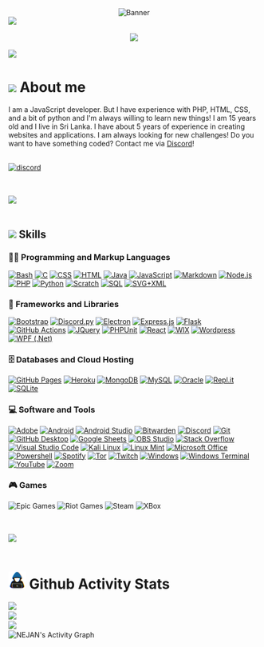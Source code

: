 <div id="header" align="center">
<!-- <img src="https://user-images.githubusercontent.com/73097560/115834477-dbab4500-a447-11eb-908a-139a6edaec5c.gif"> -->
<!-- <br><br><br> -->
<!-- <img src="https://raw.githubusercontent.com/NEJANX/NEJANX/main/assets/nejan.png" width="25%" alt="NEJANX"><br><br><br> -->
<img src="https://raw.githubusercontent.com/NEJANX/NEJANX/main/assets/13840602_5362526.png" alt="Banner"></div>
<img src="https://user-images.githubusercontent.com/73097560/115834477-dbab4500-a447-11eb-908a-139a6edaec5c.gif">

<!-- <h1 align="center"><b>Hey there</b><img src="https://media.giphy.com/media/hvRJCLFzcasrR4ia7z/giphy.gif" width="35"></h1> -->

<p align="center">
  <img src="https://readme-typing-svg.herokuapp.com?font=Time+New+Roman&color=cyan&size=25&center=true&vCenter=true&width=600&height=100&lines=~+NEJAN+~;Hello+World;FullStack+Developer,;A+Guy+Made+of+JavaScript;">
</p>
<img src="https://user-images.githubusercontent.com/73097560/115834477-dbab4500-a447-11eb-908a-139a6edaec5c.gif">

<br>

# <img src = "https://cdn.discordapp.com/emojis/1057946941150986260.gif" width=20px> **About me**










I am a JavaScript developer. But I have experience with PHP, HTML, CSS, and a bit of python and I'm always willing to learn new things! I am 15 years old and I live in Sri Lanka. I have about 5 years of experience in creating websites and applications. I am always looking for new challenges! Do you want to have something coded? Contact me via <a href="https://discord.com/channels/@me/979659796334641152">Discord</a>!
<br><br>

<a href="https://discord.com/channels/@me/979659796334641152"> <img src="https://discord.c99.nl/widget/theme-6/979659796334641152.png" alt="discord"> </a>

<br><br>
<img src="https://user-images.githubusercontent.com/73097560/115834477-dbab4500-a447-11eb-908a-139a6edaec5c.gif"><br><br>

## <img src="https://media2.giphy.com/media/QssGEmpkyEOhBCb7e1/giphy.gif?cid=ecf05e47a0n3gi1bfqntqmob8g9aid1oyj2wr3ds3mg700bl&rid=giphy.gif" width ="20"><b> **Skills**</b>



  <!-- <summary><h2>🛠️ My Favorite Tools</h2></summary> -->
  <!-- Some badges are from https://github.com/Ileriayo/markdown-badges -->

  <h3>👨‍💻 Programming and Markup Languages</h3>

  <p>
      <!-- <a href=""><img alt="MIPS Assembly" src="https://custom-icon-badges.demolab.com/badge/Assembly-525252.svg?logo=asm-hex&logoColor=white"></a> -->
      <a href="https://github.com/search?q=user%3ANEJANX+language%3Abash"><img alt="Bash" src="https://img.shields.io/badge/Bash-121011.svg?logo=gnu-bash&logoColor=white"></a>
      <a href="https://github.com/search?q=user%3ANEJANX+language%3Ac"><img alt="C" src="https://custom-icon-badges.demolab.com/badge/C-03599C.svg?logo=c-in-hexagon&logoColor=white"></a>
      <!-- <a href="https://github.com/search?q=user%3ANEJANX+language%3Acpp"><img alt="C++" src="https://custom-icon-badges.demolab.com/badge/C++-9C033A.svg?logo=cpp2&logoColor=white"></a> -->
      <!-- <a href="https://github.com/search?q=user%3ANEJANX+language%3Acsharp"><img alt="C#" src="https://custom-icon-badges.demolab.com/badge/C%23-68217A.svg?logo=cs2&logoColor=white"></a> -->
      <!-- <a href="https://github.com/search?q=user%3ANEJANX+language%3Aceylon"><img alt="Ceylon" src="https://custom-icon-badges.demolab.com/badge/Ceylon-E39842.svg?logo=ceylon&logoColor=white"></a> -->
      <a href="https://github.com/search?q=user%3ANEJANX+language%3Acss"><img alt="CSS" src="https://img.shields.io/badge/CSS-1572B6.svg?logo=css3&logoColor=white"></a>
      <!-- <a href="https://github.com/search?q=user%3ANEJANX+language%3Ags"><img alt="Google Apps Script" src="https://custom-icon-badges.demolab.com/badge/Google%20Apps%20Script-02569B.svg?logo=gs&logoColor=white"></a> -->
      <a href="https://github.com/search?q=user%3ANEJANX+language%3Ahtml"><img alt="HTML" src="https://img.shields.io/badge/HTML-E34F26.svg?logo=html5&logoColor=white"></a>
      <a href="https://github.com/search?q=user%3ANEJANX+language%3Ajava"><img alt="Java" src="https://custom-icon-badges.demolab.com/badge/Java-007396.svg?logo=java&logoColor=white"></a>
      <a href="https://github.com/search?q=user%3ANEJANX+language%3Ajavascript"><img alt="JavaScript" src="https://img.shields.io/badge/JavaScript-F7DF1E.svg?logo=javascript&logoColor=black"></a>
      <!-- <a href="https://github.com/search?q=user%3ANEJANX+language%3Atex"><img alt="LaTeX" src="https://img.shields.io/badge/LaTeX-008080.svg?logo=LaTeX&logoColor=white"></a> -->
      <a href="https://github.com/search?q=user%3ANEJANX+language%3Amarkdown"><img alt="Markdown" src="https://img.shields.io/badge/Markdown-000000.svg?logo=markdown&logoColor=white"></a>
      <a href="https://github.com/search?q=user%3ANEJANX+language%3Ajavascript"><img alt="Node.js" src="https://img.shields.io/badge/Node.js-43853D.svg?logo=node.js&logoColor=white"></a>
      <a href="https://github.com/search?q=user%3ANEJANX+language%3Aphp"><img alt="PHP" src="https://img.shields.io/badge/PHP-777BB4.svg?logo=php&logoColor=white"></a>
      <!-- <a href="https://github.com/search?q=user%3ANEJANX+language%3Aprolog"><img alt="Prolog" src="https://custom-icon-badges.demolab.com/badge/Prolog-E61B23.svg?logo=swi-prolog&logoColor=white"></a> -->
      <a href="https://github.com/search?q=user%3ANEJANX+language%3Apython"><img alt="Python" src="https://img.shields.io/badge/Python-14354C.svg?logo=python&logoColor=white"></a>
      <!-- <a href="https://github.com/search?q=user%3ANEJANX+language%3Ar"><img alt="R" src="https://img.shields.io/badge/R-276DC3.svg?logo=r&logoColor=white"></a> -->
      <!-- <a href="https://github.com/search?q=user%3ANEJANX+language%3Arst"><img alt="Restructured Text" src="https://img.shields.io/badge/Restructured Text-3a4148.svg?logo=readthedocs&logoColor=white"></a> -->
      <a href="https://github.com/search?q=user%3ANEJANX+language%3Ascratch"><img alt="Scratch" src="https://img.shields.io/badge/Scratch-4D97FF.svg?logo=scratch&logoColor=white"></a>
      <a href="https://github.com/search?q=user%3ANEJANX+language%3Asql"><img alt="SQL" src="https://custom-icon-badges.demolab.com/badge/SQL-025E8C.svg?logo=database&logoColor=white"></a>
      <a href="https://github.com/search?q=user%3ANEJANX+language%3Asvg"><img alt="SVG+XML" src="https://img.shields.io/badge/SVG%2BXML-e0982c.svg?logo=svg&logoColor=white"></a>
      <!-- <a href="https://github.com/search?q=user%3ANEJANX+language%3AtypeScript"><img alt="TypeScript" src="https://img.shields.io/badge/TypeScript-007ACC.svg?logo=typescript&logoColor=white"></a> -->
  </p>

  <h3>🧰 Frameworks and Libraries</h3>

  <p>
      <!-- <a href="#"><img alt="Arduino" src="https://img.shields.io/badge/-Arduino-00979D?logo=Arduino&logoColor=white"></a> -->
      <!-- <a href="#"><img alt="BlissfulJS" src="https://custom-icon-badges.demolab.com/badge/Bliss.js-3dacc2.svg?logo=bliss&logoColor=white"></a> -->
      <a href="#"><img alt="Bootstrap" src="https://img.shields.io/badge/Bootstrap-7952B3.svg?logo=bootstrap&logoColor=white"></a>
      <!-- <a href="#"><img alt="Cordova" src="https://img.shields.io/badge/-Cordova-E8E8E8?logo=apache-cordova&logoColor=black"></a> -->
      <a href="#"><img alt="Discord.py" src="https://custom-icon-badges.demolab.com/badge/Discord.py-0d1620.svg?logo=dpy"></a>
      <a href="#"><img alt="Electron" src="https://img.shields.io/badge/Electron-20232e.svg?logo=electron&logoColor=white"></a>
      <a href="#"><img alt="Express.js" src="https://img.shields.io/badge/Express.js-404d59.svg?logo=express&logoColor=white"></a>
      <a href="#"><img alt="Flask" src="https://img.shields.io/badge/Flask-000000.svg?logo=flask&logoColor=white"></a>
      <a href="#"><img alt="GitHub Actions" src="https://img.shields.io/badge/GitHub%20Actions-2671E5.svg?logo=github%20actions&logoColor=white"></a>
      <!-- <a href"#"><img alt="Gunicorn" src="https://img.shields.io/badge/-Gunicorn-499848.svg?logo=gunicorn&logoColor=white"></a> -->
      <a href="#"><img alt="JQuery" src="https://img.shields.io/badge/jQuery-0769AD?logo=jquery&logoColor=white"></a>
    <!-- <a href="#"><img alt="JUnit" src="https://custom-icon-badges.demolab.com/badge/JUnit-25A162.svg?logo=check-circle&logoColor=white"></a> -->
      <!-- <a href="#"><img alt="Material Design" src="https://img.shields.io/badge/Material%20Design-0081CB.svg?logo=material-design&logoColor=white"></a> -->
      <!-- <a href="#"><img alt="Nextcord" src="https://custom-icon-badges.demolab.com/badge/Nextcord-0d1620.svg?logo=nextcord"></a> -->
      <!-- <a href="#"><img alt="NumPy" src="https://img.shields.io/badge/Numpy-013243.svg?logo=numpy&logoColor=white"></a> -->
      <!-- <a href="#"><img alt="Pandas" src="https://img.shields.io/badge/Pandas-150458.svg?logo=pandas&logoColor=white"></a> -->
      <a href="#"><img alt="PHPUnit" src="https://custom-icon-badges.demolab.com/badge/PHPUnit-366488.svg?logo=test-tube&logoColor=white"></a>
      <!-- <a href="#"><img alt="Praw" src="https://custom-icon-badges.demolab.com/badge/Praw-ff3c0c.svg?logo=praw"></a> -->
      <!-- <a href="#"><img alt="Pytest" src="https://img.shields.io/badge/Pytest-0A9EDC.svg?logo=pytest&logoColor=white"></a> -->
      <a href="#"><img alt="React" src="https://img.shields.io/badge/React-20232a.svg?logo=react&logoColor=%2361DAFB"></a>
      <!-- <a href="#"><img alt="Slim" src="https://custom-icon-badges.demolab.com/badge/Slim-74a045.svg?logo=slim-php"></a> -->
      <!-- <a href="#"><img alt="Symfony" src="https://img.shields.io/badge/Symfony-111111.svg?logo=symfony&logoColor=white"></a> -->
      <!-- <a href="#"><img alt="SymPy" src="https://img.shields.io/badge/Sympy-3B5526.svg?logo=sympy&logoColor=white"></a> -->
      <!-- <a href="#"><img alt="TensorFlow" src="https://img.shields.io/badge/TensorFlow-FF6F00.svg?logo=TensorFlow&logoColor=white"></a> -->
      <a href="#"><img alt="WIX" src="https://img.shields.io/badge/Wix-000?logo=wix&logoColor=white"></a>
      <a href="#"><img alt="Wordpress" src="https://img.shields.io/badge/Wordpress-21759B?logo=wordpress&logoColor=white"></a>
      <a href="#"><img alt="WPF (.Net)" src="https://img.shields.io/badge/WPF-5C2D91?logo=.net&logoColor=white"></a>
  </p>

  <h3>🗄️ Databases and Cloud Hosting</h3>

  <p>
      <a href="#"><img alt="GitHub Pages" src="https://img.shields.io/badge/GitHub%20Pages-327FC7.svg?logo=github&logoColor=white"></a>
      <a href="#"><img alt="Heroku" src="https://img.shields.io/badge/Heroku-430098.svg?logo=heroku&logoColor=white"></a>
      <a href="#"><img alt="MongoDB" src ="https://img.shields.io/badge/MongoDB-4ea94b.svg?logo=mongodb&logoColor=white"></a>
      <a href="#"><img alt="MySQL" src="https://img.shields.io/badge/MySQL-00f.svg?logo=mysql&logoColor=white"></a>
      <!-- <a href="#"><img alt="Notion" src="https://img.shields.io/badge/Notion-010101.svg?logo=notion&logoColor=white"></a> -->
      <a href="#"><img alt="Oracle" src ="https://img.shields.io/badge/Oracle-F00000.svg?logo=oracle&logoColor=white"></a>
      <!-- <a href="#"><img alt="PostgreSQL" src ="https://img.shields.io/badge/PostgreSQL-316192.svg?logo=postgresql&logoColor=white"></a> -->
      <!-- <a href="#"><img alt="Render" src="https://img.shields.io/badge/Render-00979D.svg?logo=render&logoColor=white"></a> -->
      <a href="#"><img alt="Repl.it" src="https://img.shields.io/badge/Repl.it-0D101E.svg?logo=Replit&logoColor=white"></a>
      <a href="#"><img alt="SQLite" src ="https://img.shields.io/badge/SQLite-07405e.svg?logo=sqlite&logoColor=white"></a>
      <!-- <a href="#"><img alt="Vercel" src="https://img.shields.io/badge/Vercel-000000.svg?logo=vercel&logoColor=white"></a> -->
  </p>

  <h3>💻 Software and Tools</h3>

  <p>
      <a href="#"><img alt="Adobe" src="https://img.shields.io/badge/Adobe-FF0000.svg?logo=adobe&logoColor=white"></a>
      <a href="#"><img alt="Android" src="https://img.shields.io/badge/Android-3DDC84?logo=android&logoColor=white"></a>
      <a href="#"><img alt="Android Studio" src="https://img.shields.io/badge/Android%20Studio-008678.svg?logo=android-studio&logoColor=white"></a>
<!--       <a href="#"><img alt="Arch Linux" src="https://img.shields.io/badge/Arch%20Linux-1793D1.svg?logo=arch-linux&logoColor=white"></a> -->
      <!-- <a href="#"><img alt="Audacity" src="https://img.shields.io/badge/-Audacity-0000CC?logo=audacity&logoColor=white"></a> -->
      <a href="#"><img alt="Bitwarden" src="https://img.shields.io/badge/-Bitwarden-175DDC?logo=bitwarden&logoColor=white"></a>
      <!-- <a href="#"><img alt="Brave" src="https://img.shields.io/badge/-Brave-FB542B?logo=brave&logoColor=white"></a> -->
      <!-- <a href="#"><img alt="Construct 3" src="https://img.shields.io/badge/Construct%203-00b56a.svg?logo=construct-3&logoColor=white"></a> -->
      <!-- <a href="#"><img alt="Dark Reader" src="https://img.shields.io/badge/-Dark%20Reader-141E24?logo=dark-reader&logoColor=white"></a> -->
      <!-- <a href="#"><img alt="Dbeaver" src="https://custom-icon-badges.demolab.com/badge/-Dbeaver-372923?logo=dbeaver-mono&logoColor=white"></a> -->
      <a href="#"><img alt="Discord" src="https://img.shields.io/badge/-Discord-5865F2.svg?logo=discord&logoColor=white"></a>
      <a href="#"><img alt="Git" src="https://img.shields.io/badge/Git-F05033.svg?logo=git&logoColor=white"></a>
      <a href="#"><img alt="GitHub Desktop" src="https://img.shields.io/badge/GitHub%20Desktop-8034A9.svg?logo=github&logoColor=white"></a>
      <a href="#"><img alt="Google Sheets" src="https://img.shields.io/badge/Sheets-34A853.svg?logo=google%20sheets&logoColor=white"></a>
      <!-- <a href="#"><img alt="Inkscape" src="https://img.shields.io/badge/Inkscape-000000?logo=Inkscape&logoColor=white"></a> -->
      <!-- <a href="#"><img alt="Jupyter" src="https://img.shields.io/badge/Jupyter-F37626.svg?logo=Jupyter&logoColor=white"></a> -->
      <a href="#"><img alt="OBS Studio" src="https://img.shields.io/badge/-OBS-302E31?logo=obs-studio&logoColor=white"></a>
      <!-- <a href="#"><img alt="Photopea" src="https://img.shields.io/badge/Photopea-18A497?logo=photopea&logoColor=white"></a> -->
      <!-- <a href="#"><img alt="Postman" src="https://img.shields.io/badge/Postman-FF6C37?logo=postman&logoColor=white"></a> -->
      <!-- <a href="#"><img alt="SonarLint" src="https://img.shields.io/badge/-SonarLint-CB2029?logo=sonarlint&logoColor=white"></a> -->
      <a href="#"><img alt="Stack Overflow" src="https://img.shields.io/badge/-Stack%20Overflow-FE7A16?logo=stack-overflow&logoColor=white"></a>
      <a href="#"><img alt="Visual Studio Code" src="https://img.shields.io/badge/Visual%20Studio%20Code-0078d7.svg?logo=visual-studio-code&logoColor=white"></a>
<a href="#"><img alt="Kali Linux" src="https://img.shields.io/badge/Kali_Linux-557C94?logo=kali-linux&logoColor=white"></a>
<a href="#"><img alt="Linux Mint" src="https://img.shields.io/badge/Linux_Mint-87CF3E?logo=linux-mint&logoColor=white"></a>
<a href="#"><img alt="Microsoft Office" src="https://img.shields.io/badge/Microsoft_Office-D83B01?logo=microsoft-office&logoColor=white"></a>
<a href="#"><img alt="Powershell" src="https://img.shields.io/badge/Powershell-2CA5E0?logo=powershell&logoColor=white"></a>
<a href="#"><img alt="Spotify" src="https://img.shields.io/badge/Spotify-1ED760?&logo=spotify&logoColor=white"></a>
<a href="#"><img alt="Tor" src="https://img.shields.io/badge/Tor_Browser-7D4698?logo=Tor-Browser&logoColor=white"></a>
<a href="#"><img alt="Twitch" src="https://img.shields.io/badge/Twitch-9146FF?logo=twitch&logoColor=white"></a>
<a href="#"><img alt="Windows" src="https://img.shields.io/badge/Windows-0078D6?logo=windows&logoColor=white"></a>
<a href="#"><img alt="Windows Terminal" src="https://img.shields.io/badge/windows%20terminal-4D4D4D?logo=windows%20terminal&logoColor=white"></a>
<a href="#"><img alt="YouTube" src="https://img.shields.io/badge/YouTube-FF0000?logo=youtube&logoColor=white"></a>
<a href="#"><img alt="Zoom" src="https://img.shields.io/badge/Zoom-2D8CFF?logo=zoom&logoColor=white"></a>
  </p>

  
    


  <h3>🎮 Games</h3>

  <p>
      <img alt="Epic Games" src="https://img.shields.io/badge/Epic%20Games-313131?logo=Epic%20Games&logoColor=white">
      <img alt="Riot Games" src="https://img.shields.io/badge/Riot_Games-D32936?logo=riot-games&logoColor=white">
      <img alt="Steam" src="https://img.shields.io/badge/Steam-000000?logo=steam&logoColor=white">
      <img alt="XBox" src="https://img.shields.io/badge/Xbox-107C10?logo=xbox&logoColor=white">
  </p>


<!-- ## <img src="https://media.giphy.com/media/iY8CRBdQXODJSCERIr/giphy.gif" width="35"><b> Github Stats </b> -->
<br>
<!-- 
<div align="center">
-->
<!-- <a href="https://github.com/corwindev/">
  <img src="https://github-readme-stats.vercel.app/api?username=corwindev&include_all_commits=true&count_private=true&show_icons=true&line_height=20&title_color=7A7ADB&icon_color=2234AE&text_color=D3D3D3&bg_color=0,000000,130F40" width="450"/>
  <img src="https://github-readme-stats.vercel.app/api/top-langs?username=corwindev&show_icons=true&locale=en&layout=compact&line_height=20&title_color=7A7ADB&icon_color=2234AE&text_color=D3D3D3&bg_color=0,000000,130F40" width="375"  alt="corwindev"/> --> 

<!-- ![](https://komarev.com/ghpvc/?username=NEJANX&label=PROFILE+VIEWS) -->
</a>
</div>

<br>
<img src="https://user-images.githubusercontent.com/73097560/115834477-dbab4500-a447-11eb-908a-139a6edaec5c.gif"><br><br>

# <img src="https://github.com/0xAbdulKhalid/0xAbdulKhalid/raw/main/assets/mdImages/about_me.gif" width ="35"><b> **Github Activity Stats**</b>
<div align='left' id="">
<img src="https://streak-stats.demolab.com/?user=NEJANX&theme=react&hide_border=true&card_width=1000">
<br>
<img src="https://github-readme-stats.vercel.app/api?username=NEJANX&show_icons=true&bg_color=1F222E&hide_border=true&card_width=1000&color=ffffff&theme=dark">
<br>
<img src="https://github-readme-stats.vercel.app/api/top-langs/?username=NEJANX&bg_color=1F222E&color=ffffff&theme=dark&hide_border=true&card_width=1000">
<br>
<img alt="NEJAN's Activity Graph" src="https://github-readme-activity-graph.vercel.app/graph/?username=NEJANX&bg_color=1F222E&color=ffffff&line=00ffff&point=FFFFFF&hide_border=true&border_radius=45" />
</div>
